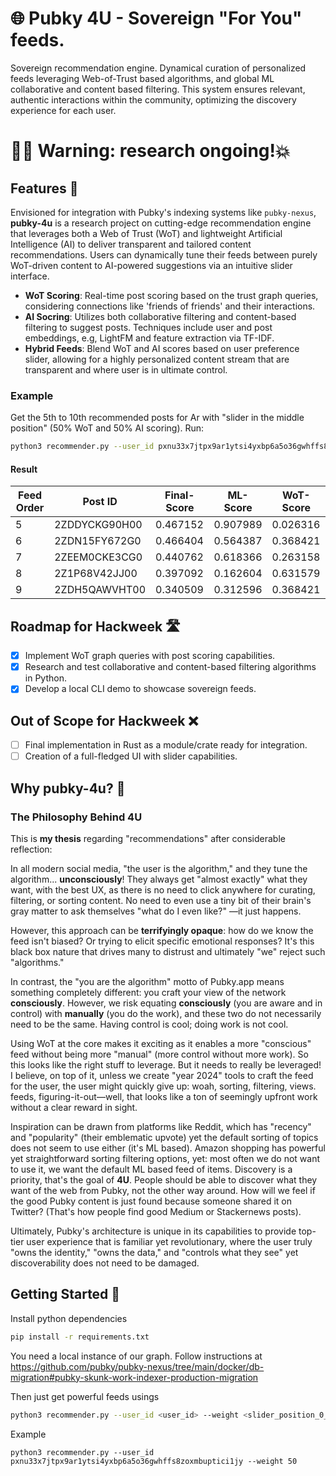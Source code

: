 # 🌐 Pubky 4U - Sovereign "For You" feeds.

Sovereign recommendation engine. Dynamical curation of personalized feeds leveraging Web-of-Trust based algorithms, and global ML collaborative and content based filtering. This system ensures relevant, authentic interactions within the community, optimizing the discovery experience for each user.

# 👨‍🔬 Warning: research ongoing!💥

## Features 🚀

Envisioned for integration with Pubky's indexing systems like `pubky-nexus`, **pubky-4u** is a research project on cutting-edge recommendation engine that leverages both a Web of Trust (WoT) and lightweight Artificial Intelligence (AI) to deliver transparent and tailored content recommendations. Users can dynamically tune their feeds between purely WoT-driven content to AI-powered suggestions via an intuitive slider interface.

- **WoT Scoring**: Real-time post scoring based on the trust graph queries, considering connections like 'friends of friends' and their interactions.
- **AI Socring**: Utilizes both collaborative filtering and content-based filtering to suggest posts. Techniques include user and post embeddings, e.g, LightFM and feature extraction via TF-IDF.
- **Hybrid Feeds**: Blend WoT and AI scores based on user preference slider, allowing for a highly personalized content stream that are transparent and where user is in ultimate control.

### Example

Get the 5th to 10th recommended posts for Ar with "slider in the middle position" (50% WoT and 50% AI scoring). Run:

```bash
python3 recommender.py --user_id pxnu33x7jtpx9ar1ytsi4yxbp6a5o36gwhffs8zoxmbuptici1jy --weight 50 --skip 5 limit 5
```
#### Result

| Feed Order | Post ID       | Final-Score | ML-Score | WoT-Score |
| ----| ------------- | ----------- | -------- | --------- |
| 5 | 2ZDDYCKG90H00 | 0.467152    | 0.907989 | 0.026316  |
| 6 | 2ZDN15FY672G0 | 0.466404    | 0.564387 | 0.368421  |
| 7 | 2ZEEM0CKE3CG0 | 0.440762    | 0.618366 | 0.263158  |
| 8 | 2Z1P68V42JJ00 | 0.397092    | 0.162604 | 0.631579  |
| 9 | 2ZDH5QAWVHT00 | 0.340509    | 0.312596 | 0.368421  |

## Roadmap for Hackweek 🛣️

- [x] Implement WoT graph queries with post scoring capabilities.
- [x] Research and test collaborative and content-based filtering algorithms in Python.
- [x] Develop a local CLI demo to showcase sovereign feeds.

## Out of Scope for Hackweek ❌

- [ ] Final implementation in Rust as a module/crate ready for integration.
- [ ] Creation of a full-fledged UI with slider capabilities.

## Why pubky-4u? 🤔

### The Philosophy Behind 4U

This is **my thesis** regarding "recommendations" after considerable reflection:

In all modern social media, "the user is the algorithm," and they tune the algorithm... **unconsciously**! They always get "almost exactly" what they want, with the best UX, as there is no need to click anywhere for curating, filtering, or sorting content. No need to even use a tiny bit of their brain's gray matter to ask themselves "what do I even like?" —it just happens.

However, this approach can be **terrifyingly opaque**: how do we know the feed isn't biased? Or trying to elicit specific emotional responses? It's this black box nature that drives many to distrust and ultimately "we" reject such "algorithms."

In contrast, the "you are the algorithm" motto of Pubky.app means something completely different: you craft your view of the network **consciously**. However, we risk equating **consciously** (you are aware and in control) with **manually** (you do the work), and these two do not necessarily need to be the same. Having control is cool; doing work is not cool.

Using WoT at the core makes it exciting as it enables a more "conscious" feed without being more "manual" (more control without more work). So this looks like the right stuff to leverage. But it needs to really be leveraged! I believe, on top of it, unless we create "year 2024" tools to craft the feed for the user, the user might quickly give up: woah, sorting, filtering, views. feeds, figuring-it-out—well, that looks like a ton of seemingly upfront work without a clear reward in sight.

Inspiration can be drawn from platforms like Reddit, which has "recency" and "popularity" (their emblematic upvote) yet the default sorting of topics does not seem to use either (it's ML based). Amazon shopping has powerful yet straightforward sorting filtering options, yet: most often we do not want to use it, we want the default ML based feed of items. Discovery is a priority, that's the goal of **4U**. People should be able to discover what they want of the web from Pubky, not the other way around. How will we feel if the good Pubky content is just found because someone shared it on Twitter? (That's how people find good Medium or Stackernews posts).

Ultimately, Pubky's architecture is unique in its capabilities to provide top-tier user experience that is familiar yet revolutionary, where the user truly "owns the identity," "owns the data," and "controls what they see" yet discoverability does not need to be damaged.

## Getting Started 🏁

Install python dependencies

```bash
pip install -r requirements.txt
```

You need a local instance of our graph. Follow instructions at https://github.com/pubky/pubky-nexus/tree/main/docker/db-migration#pubky-skunk-work-indexer-production-migration

Then just get powerful feeds usings

```bash
python3 recommender.py --user_id <user_id> --weight <slider_position_0_to_100> --skip <(Optiopnal)skip_N_first_posts> --limit <(Optiopnal)N_posts_to_get>
```

Example

```
python3 recommender.py --user_id pxnu33x7jtpx9ar1ytsi4yxbp6a5o36gwhffs8zoxmbuptici1jy --weight 50
```
